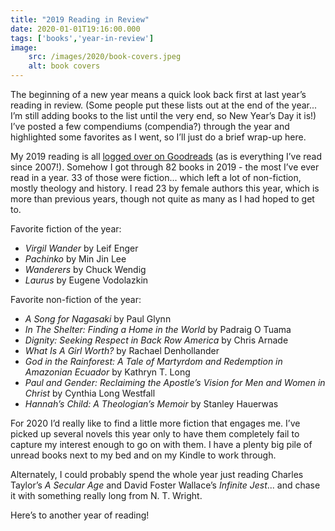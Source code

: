 ```yaml
---
title: "2019 Reading in Review"
date: 2020-01-01T19:16:00.000
tags: ['books','year-in-review']
image:
    src: /images/2020/book-covers.jpeg
    alt: book covers
---
```


The beginning of a new year means a quick look back first at last year’s reading in review. (Some people put these lists out at the end of the year... I’m still adding books to the list until the very end, so New Year’s Day it is!) I’ve posted a few compendiums (compendia?) through the year and highlighted some favorites as I went, so I’ll just do a brief wrap-up here.

My 2019 reading is all [logged over on Goodreads](https://www.goodreads.com/review/list/80101-chris-hubbs?order=a&shelf=2019-reads&sort=date_read) (as is everything I’ve read since 2007!). Somehow I got through 82 books in 2019 - the most I’ve ever read in a year. 33 of those were fiction... which left a lot of non-fiction, mostly theology and history. I read 23 by female authors this year, which is more than previous years, though not quite as many as I had hoped to get to.

Favorite fiction of the year:

- _Virgil Wander_ by Leif Enger
- _Pachinko_ by Min Jin Lee
- _Wanderers_ by Chuck Wendig
- _Laurus_ by Eugene Vodolazkin

Favorite non-fiction of the year:

- _A Song for Nagasaki_ by Paul Glynn
- _In The Shelter: Finding a Home in the World_ by Padraig O Tuama
- _Dignity: Seeking Respect in Back Row America_ by Chris Arnade
- _What Is A Girl Worth?_ by Rachael Denhollander
- _God in the Rainforest: A Tale of Martyrdom and Redemption in Amazonian Ecuador_ by Kathryn T. Long
- _Paul and Gender: Reclaiming the Apostle’s Vision for Men and Women in Christ_ by Cynthia Long Westfall 
- _Hannah’s Child: A Theologian’s Memoir_ by Stanley Hauerwas

For 2020 I’d really like to find a little more fiction that engages me. I’ve picked up several novels this year only to have them completely fail to capture my interest enough to go on with them. I have a plenty big pile of unread books next to my bed and on my Kindle to work through.

Alternately, I could probably spend the whole year just reading Charles Taylor’s _A Secular Age_ and David Foster Wallace’s _Infinite Jest_... and chase it with something really long from N. T. Wright. 

Here’s to another year of reading!
